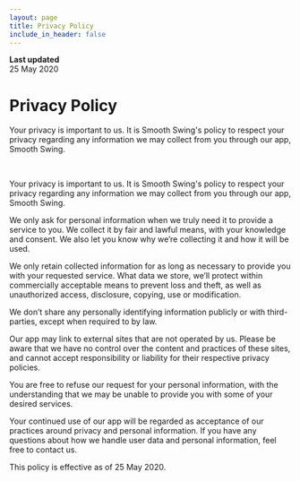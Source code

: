 ```yaml
---
layout: page
title: Privacy Policy
include_in_header: false
---
```


**Last updated**  
25 May 2020

# Privacy Policy
Your privacy is important to us. It is Smooth Swing's policy to respect your privacy regarding any information we may collect from you through our app, Smooth Swing.

<br>

Your privacy is important to us. It is Smooth Swing's policy to respect your privacy regarding any information we may collect from you through our app, Smooth Swing.

We only ask for personal information when we truly need it to provide a service to you. We collect it by fair and lawful means, with your knowledge and consent. We also let you know why we’re collecting it and how it will be used.

We only retain collected information for as long as necessary to provide you with your requested service. What data we store, we’ll protect within commercially acceptable means to prevent loss and theft, as well as unauthorized access, disclosure, copying, use or modification.

We don’t share any personally identifying information publicly or with third-parties, except when required to by law.

Our app may link to external sites that are not operated by us. Please be aware that we have no control over the content and practices of these sites, and cannot accept responsibility or liability for their respective privacy policies.

You are free to refuse our request for your personal information, with the understanding that we may be unable to provide you with some of your desired services.

Your continued use of our app will be regarded as acceptance of our practices around privacy and personal information. If you have any questions about how we handle user data and personal information, feel free to contact us.

This policy is effective as of 25 May 2020.
